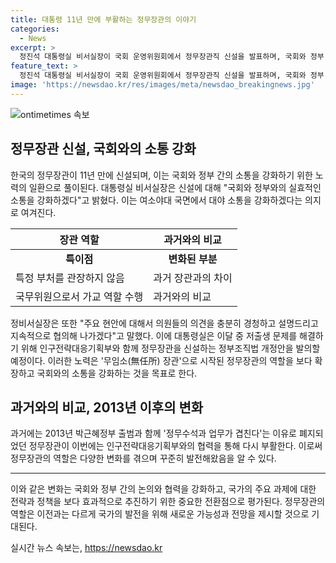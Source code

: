 ```yaml
---
title: 대통령 11년 만에 부활하는 정무장관의 이야기
categories:
  - News
excerpt: >
  정진석 대통령실 비서실장이 국회 운영위원회에서 정무장관직 신설을 발표하며, 국회와 정부 간의 소통 강화를 강조했습니다. 새로운 정무장관은 국무위원으로, 대야 소통을 강조하며 의회 의견을 경청하고 협의할 예정이며, 이는 이달 중 발의 예정인 정부조직법 개정안을 통해 구체화될 것으로 예상됩니다. 이로써 11년 만에 다시 부활하는 정무장관직은 대통령실의 저출생 문제에 대한 대응을 강화하는 한편, 국회와의 커뮤니케이션을 강화하는 의지가 뚜렷하게 드러났습니다.
feature_text: >
  정진석 대통령실 비서실장이 국회 운영위원회에서 정무장관직 신설을 발표하며, 국회와 정부 간의 소통 강화를 강조했습니다. 새로운 정무장관은 국무위원으로, 대야 소통을 강조하며 의회 의견을 경청하고 협의할 예정이며, 이는 이달 중 발의 예정인 정부조직법 개정안을 통해 구체화될 것으로 예상됩니다. 이로써 11년 만에 다시 부활하는 정무장관직은 대통령실의 저출생 문제에 대한 대응을 강화하는 한편, 국회와의 커뮤니케이션을 강화하는 의지가 뚜렷하게 드러났습니다.
image: 'https://newsdao.kr/res/images/meta/newsdao_breakingnews.jpg'
---
```


<p><img src="https://newsdao.kr/res/images/meta/newsdao_breakingnews.jpg" alt="ontimetimes 속보" /></p>

<h2 data-ke-size="size26">정무장관 신설, 국회와의 소통 강화</h2>

<p data-ke-size="size16">한국의 정무장관이 11년 만에 신설되며, 이는 국회와 정부 간의 소통을 강화하기 위한 노력의 일환으로 풀이된다. 대통령실 비서실장은 신설에 대해 "국회와 정부와의 실효적인 소통을 강화하겠다"고 밝혔다. 이는 여소야대 국면에서 대야 소통을 강화하겠다는 의지로 여겨진다.</p>

<table>
    <thead>
        <tr>
            <th>장관 역할</th>
            <th>과거와의 비교</th>
        </tr>
    </thead>
    <tbody>
        <tr>
            <td style="text-align: center; height: 17px;"><b>특이점</b></td>
            <td style="text-align: center; height: 17px;"><b>변화된 부분</b></td>
        </tr>
        <tr>
            <td>특정 부처를 관장하지 않음</td>
            <td>과거 장관과의 차이</td>
        </tr>
        <tr>
            <td>국무위원으로서 가교 역할 수행</td>
            <td>과거와의 비교</td>
        </tr>
    </tbody>
</table>

<p data-ke-size="size16">정비서실장은 또한 "주요 현안에 대해서 의원들의 의견을 충분히 경청하고 설명드리고 지속적으로 협의해 나가겠다"고 말했다. 이에 대통령실은 이달 중 저출생 문제를 해결하기 위해 인구전략대응기획부와 함께 정무장관을 신설하는 정부조직법 개정안을 발의할 예정이다. 이러한 노력은 '무임소(無任所) 장관'으로 시작된 정무장관의 역할을 보다 확장하고 국회와의 소통을 강화하는 것을 목표로 한다.</p>

<h2 data-ke-size="size26">과거와의 비교, 2013년 이후의 변화</h2>

<p data-ke-size="size16">과거에는 2013년 박근혜정부 출범과 함께 '정무수석과 업무가 겹친다'는 이유로 폐지되었던 정무장관이 이번에는 인구전략대응기획부와의 협력을 통해 다시 부활한다. 이로써 정무장관의 역할은 다양한 변화를 겪으며 꾸준히 발전해왔음을 알 수 있다.</p>

<hr>

<p data-ke-size="size16">이와 같은 변화는 국회와 정부 간의 논의와 협력을 강화하고, 국가의 주요 과제에 대한 전략과 정책을 보다 효과적으로 추진하기 위한 중요한 전환점으로 평가된다. 정무장관의 역할은 이전과는 다르게 국가의 발전을 위해 새로운 가능성과 전망을 제시할 것으로 기대된다.</p>
실시간 뉴스 속보는, <a href="https://newsdao.kr" rel="dofollow">https://newsdao.kr</a>


